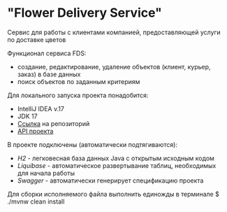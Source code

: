 # **"Flower Delivery Service"**

Сервис для работы с клиентами компанией, предоставляющей услуги по доставке цветов

Функционал сервиса FDS:
* создание, редактирование, удаление объектов (клиент, курьер, заказ) в базе данных
* поиск объектов по заданным критериям

Для локального запуска проекта понадобится:
* IntelliJ IDEA v.17
* JDK 17
* [Ссылка](https://github.com/khazova58/flower-delivery-service.git) на репозиторий
* [API проекта](http://localhost:8080/swagger-ui/index.html#/)

В проекте подключены (автоматически подтягиваются):
* _H2_ - легковесная база данных Java с открытым исходным кодом
* _Liquibase_ - автоматическое развертывание таблиц, необходимых для начала работы
* _Swagger_ - автоматически генерирует спецификацию проекта

Для сборки исполняемого файла выполнить единожды в терминале $ ./mvnw clean install